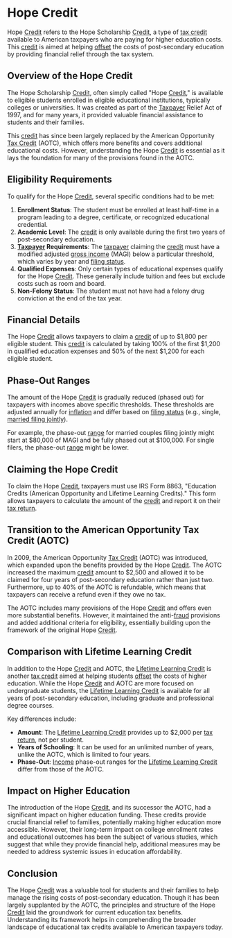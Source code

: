 # Hope Credit

Hope [Credit](../c/credit.md) refers to the Hope Scholarship [Credit](../c/credit.md), a type of [tax credit](../t/tax_credit.md) available to American taxpayers who are paying for higher education costs. This [credit](../c/credit.md) is aimed at helping [offset](../o/offset.md) the costs of post-secondary education by providing financial relief through the tax system.

## Overview of the Hope Credit

The Hope Scholarship [Credit](../c/credit.md), often simply called "Hope [Credit](../c/credit.md)," is available to eligible students enrolled in eligible educational institutions, typically colleges or universities. It was created as part of the [Taxpayer](../t/taxpayer.md) Relief Act of 1997, and for many years, it provided valuable financial assistance to students and their families.

This [credit](../c/credit.md) has since been largely replaced by the American Opportunity [Tax Credit](../t/tax_credit.md) (AOTC), which offers more benefits and covers additional educational costs. However, understanding the Hope [Credit](../c/credit.md) is essential as it lays the foundation for many of the provisions found in the AOTC.

## Eligibility Requirements

To qualify for the Hope [Credit](../c/credit.md), several specific conditions had to be met:

1. **Enrollment Status**: The student must be enrolled at least half-time in a program leading to a degree, certificate, or recognized educational credential.
2. **Academic Level**: The [credit](../c/credit.md) is only available during the first two years of post-secondary education.
3. **[Taxpayer](../t/taxpayer.md) Requirements**: The [taxpayer](../t/taxpayer.md) claiming the [credit](../c/credit.md) must have a modified adjusted [gross income](../g/gross_income.md) (MAGI) below a particular threshold, which varies by year and [filing status](../f/filing_status.md).
4. **Qualified Expenses**: Only certain types of educational expenses qualify for the Hope [Credit](../c/credit.md). These generally include tuition and fees but exclude costs such as room and board.
5. **Non-Felony Status**: The student must not have had a felony drug conviction at the end of the tax year.

## Financial Details

The Hope [Credit](../c/credit.md) allows taxpayers to claim a [credit](../c/credit.md) of up to $1,800 per eligible student. This [credit](../c/credit.md) is calculated by taking 100% of the first $1,200 in qualified education expenses and 50% of the next $1,200 for each eligible student.

## Phase-Out Ranges

The amount of the Hope [Credit](../c/credit.md) is gradually reduced (phased out) for taxpayers with incomes above specific thresholds. These thresholds are adjusted annually for [inflation](../i/inflation.md) and differ based on [filing status](../f/filing_status.md) (e.g., single, [married filing jointly](../m/married_filing_jointly.md)).

For example, the phase-out [range](../r/range.md) for married couples filing jointly might start at $80,000 of MAGI and be fully phased out at $100,000. For single filers, the phase-out [range](../r/range.md) might be lower.

## Claiming the Hope Credit

To claim the Hope [Credit](../c/credit.md), taxpayers must use IRS Form 8863, "Education Credits (American Opportunity and Lifetime Learning Credits)." This form allows taxpayers to calculate the amount of the [credit](../c/credit.md) and report it on their [tax return](../t/tax_return.md). 

## Transition to the American Opportunity Tax Credit (AOTC)

In 2009, the American Opportunity [Tax Credit](../t/tax_credit.md) (AOTC) was introduced, which expanded upon the benefits provided by the Hope [Credit](../c/credit.md). The AOTC increased the maximum [credit](../c/credit.md) amount to $2,500 and allowed it to be claimed for four years of post-secondary education rather than just two. Furthermore, up to 40% of the AOTC is refundable, which means that taxpayers can receive a refund even if they owe no tax.

The AOTC includes many provisions of the Hope [Credit](../c/credit.md) and offers even more substantial benefits. However, it maintained the anti-[fraud](../f/fraud.md) provisions and added additional criteria for eligibility, essentially building upon the framework of the original Hope [Credit](../c/credit.md).

## Comparison with Lifetime Learning Credit

In addition to the Hope [Credit](../c/credit.md) and AOTC, the [Lifetime Learning Credit](../l/lifetime_learning_credit.md) is another [tax credit](../t/tax_credit.md) aimed at helping students [offset](../o/offset.md) the costs of higher education. While the Hope [Credit](../c/credit.md) and AOTC are more focused on undergraduate students, the [Lifetime Learning Credit](../l/lifetime_learning_credit.md) is available for all years of post-secondary education, including graduate and professional degree courses.

Key differences include:
- **Amount**: The [Lifetime Learning Credit](../l/lifetime_learning_credit.md) provides up to $2,000 per [tax return](../t/tax_return.md), not per student.
- **Years of Schooling**: It can be used for an unlimited number of years, unlike the AOTC, which is limited to four years.
- **Phase-Out**: [Income](../i/income.md) phase-out ranges for the [Lifetime Learning Credit](../l/lifetime_learning_credit.md) differ from those of the AOTC.

## Impact on Higher Education

The introduction of the Hope [Credit](../c/credit.md), and its successor the AOTC, had a significant impact on higher education funding. These credits provide crucial financial relief to families, potentially making higher education more accessible. However, their long-term impact on college enrollment rates and educational outcomes has been the subject of various studies, which suggest that while they provide financial help, additional measures may be needed to address systemic issues in education affordability.

## Conclusion

The Hope [Credit](../c/credit.md) was a valuable tool for students and their families to help manage the rising costs of post-secondary education. Though it has been largely supplanted by the AOTC, the principles and structure of the Hope [Credit](../c/credit.md) laid the groundwork for current education tax benefits. Understanding its framework helps in comprehending the broader landscape of educational tax credits available to American taxpayers today.